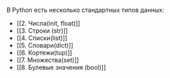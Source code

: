 В Python есть несколько стандартных типов данных:
- [[2. Числа(init, float)]] 
- [[3. Cтроки (str)]]
- [[4. Списки(list)]]
- [[5. Словари(dict)]]
- [[6. Кортежи(tup)]]
- [[7. Множества(set)]]
- [[8. Булевые значения (bool)]]




